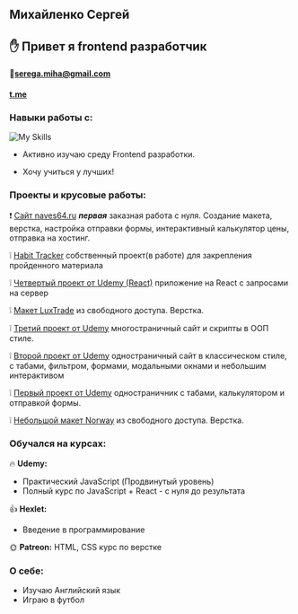 ##  Михайленко Сергей

## :hand: Привет я frontend разработчик 
#### :email:[serega.miha@gmail.com](serega.miha@gmail.com)
#### [t.me](https://t.me/seregamiha123)
####
### Навыки работы c:

![My Skills](https://skillicons.dev/icons?i=js,html,css,react,git,ps,vscode,figma )

 - Активно изучаю среду Frontend разработки.

 - Хочу учиться у лучших!

####
###  Проекты и крусовые работы:


:exclamation: [Сайт naves64.ru](https://github.com/serega-miha/naves64-finish.git)
***первая*** заказная работа с нуля. Создание макета, верстка, настройка отправки формы, интерактивный калькулятор цены, отправка на хостинг.

:grey_exclamation: [Habit Tracker](https://github.com/serega-miha/habit-tracker.git)
собственный проект(в работе) для закрепления пройденного материала

:grey_exclamation: [Четвертый проект от Udemy (React)](https://github.com/serega-miha/luxTrade.git)
приложение на React с запросами на сервер

:grey_exclamation: [Макет LuxTrade](https://github.com/serega-miha/luxTrade.git)
из свободного доступа. Верстка.

:grey_exclamation: [Третий проект от Udemy](https://github.com/serega-miha/projectThird.git)
многостраничный сайт и скрипты в ООП стиле.

:grey_exclamation: [Второй проект от Udemy](https://github.com/serega-miha/projectSecond.git)
одностраничный сайт в классическом стиле, с табами, фильтром, формами, модальными окнами и небольшим интерактивом

:grey_exclamation: [Первый проект от Udemy](https://github.com/serega-miha/food.git)
одностраничник с табами, калькулятором и отправкой формы.

:grey_exclamation: [Небольшой макет Norway](https://github.com/serega-miha/norwayFrel.git)
из свободного доступа. Верстка.



####
### Обучался на курсах:

:fire:  **Udemy:** 
- Практический JavaScript (Продвинутый уровень)
- Полный курс по JavaScript + React - с нуля до результата

:+1: **Hexlet:** 
- Введение в программирование

:sun_with_face: **Patreon:** 
HTML, CSS курс по верстке
 
 
 ####
### О себе:
 - Изучаю Английский язык
 - Играю в футбол
<!--  **serega-miha/serega-miha** is a ✨ _special_ ✨ repository because its `README.md` (this file) appears on your GitHub profile.

Here are some ideas to get you started:

- 🔭 I’m currently working on ...
- 🌱 I’m currently learning ...
- 👯 I’m looking to collaborate on ...
- 🤔 I’m looking for help with ...
- 💬 Ask me about ...
- 📫 How to reach me: ...
- 😄 Pronouns: ...
- ⚡ Fun fact: ...
 -->
